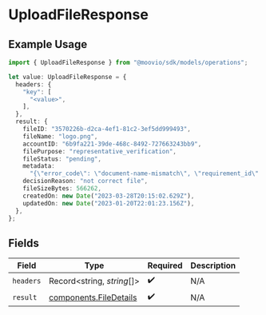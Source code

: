 # UploadFileResponse

## Example Usage

```typescript
import { UploadFileResponse } from "@moovio/sdk/models/operations";

let value: UploadFileResponse = {
  headers: {
    "key": [
      "<value>",
    ],
  },
  result: {
    fileID: "3570226b-d2ca-4ef1-81c2-3ef5dd999493",
    fileName: "logo.png",
    accountID: "6b9fa221-39de-468c-8492-727663243bb9",
    filePurpose: "representative_verification",
    fileStatus: "pending",
    metadata:
      "{\"error_code\": \"document-name-mismatch\", \"requirement_id\": \"document.individual.verification\", \"representative_id\": \"c63ab175-251d-497e-a267-7346d087e180\", \"comment\": \"testing comment\"",
    decisionReason: "not correct file",
    fileSizeBytes: 566262,
    createdOn: new Date("2023-03-28T20:15:02.629Z"),
    updatedOn: new Date("2023-01-20T22:01:23.156Z"),
  },
};
```

## Fields

| Field                                                            | Type                                                             | Required                                                         | Description                                                      |
| ---------------------------------------------------------------- | ---------------------------------------------------------------- | ---------------------------------------------------------------- | ---------------------------------------------------------------- |
| `headers`                                                        | Record<string, *string*[]>                                       | :heavy_check_mark:                                               | N/A                                                              |
| `result`                                                         | [components.FileDetails](../../models/components/filedetails.md) | :heavy_check_mark:                                               | N/A                                                              |